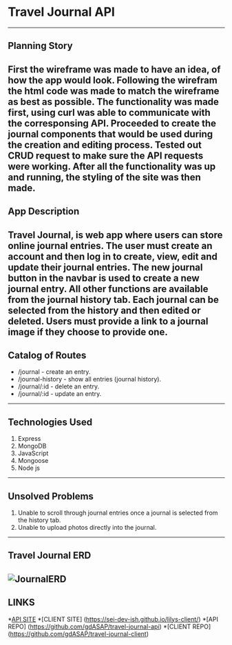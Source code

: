 # Travel Journal API
---
## Planning Story
First the wireframe was made to have an idea, of how the app would look. Following the wirefram the html code was made to match the wireframe
as best as possible. The functionality was made first, using curl was able to communicate with the corresponsing API. Proceeded to create the journal components that would be used during the creation and editing process. Tested out CRUD request to make sure the API requests were working. After all the functionality was up and running, the styling of the site was then made.
---
## App Description
Travel Journal, is web app where users can store online journal entries. The user must create an account and then log in to create, view, edit and update their journal entries. The new journal button in the navbar is used to create a new journal entry. All other functions are available from the journal history tab. Each journal can be selected from the history and then edited or deleted. Users must provide a link to a journal image if they choose to provide one.
---
## Catalog of Routes
* /journal - create an entry.
* /journal-history - show all entries (journal history).
* /journal/:id - delete an entry.
* /journal/:id - update an entry.

---
## Technologies Used
1. Express
2. MongoDB
3. JavaScript
4. Mongoose
5. Node js
---
## Unsolved Problems
1. Unable to scroll through journal entries once a journal is selected from the history tab.
2. Unable to upload photos directly into the journal.
---
## Travel Journal ERD
![JournalERD](https://media.git.generalassemb.ly/user/30427/files/e0959000-183a-11eb-9d89-a96ce24bdb38)
---
## LINKS
*[API SITE](https://mighty-mesa-16767.herokuapp.com/)
*[CLIENT SITE] (https://sei-dev-ish.github.io/lilys-client/)
*[API REPO] (https://github.com/gdASAP/travel-journal-api)
*[CLIENT REPO] (https://github.com/gdASAP/travel-journal-client)
